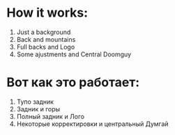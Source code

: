 # How it works:

1. Just a background
2. Back and mountains
3. Full backs and Logo
4. Some ajustments and Central Doomguy

# Вот как это работает:

1. Тупо задник
2. Задник и горы
3. Полный задник и Лого
4. Некоторые корректировки и центральный Думгай
